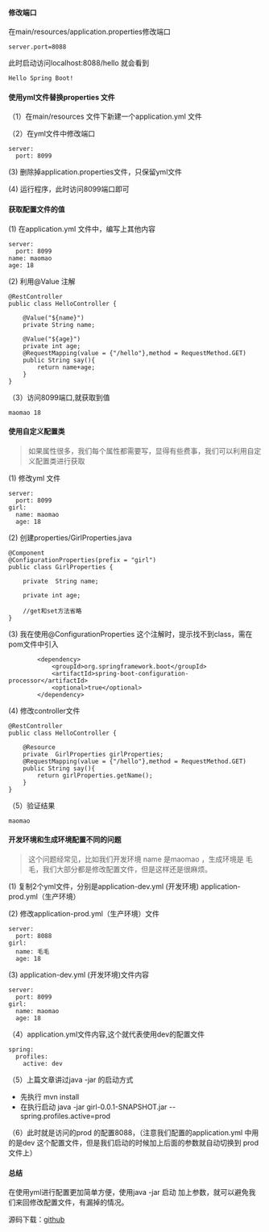 ﻿

#### 修改端口

在main/resources/application.properties修改端口
```
server.port=8088
```
此时启动访问localhost:8088/hello 就会看到
```
Hello Spring Boot!
```

#### 使用yml文件替换properties 文件

（1）在main/resources 文件下新建一个application.yml 文件

（2）在yml文件中修改端口
```
server:
  port: 8099
```
(3) 删除掉application.properties文件，只保留yml文件

(4) 运行程序，此时访问8099端口即可

#### 获取配置文件的值
(1) 在application.yml 文件中，编写上其他内容
```
server:
  port: 8099
name: maomao
age: 18
```
(2) 利用@Value 注解
```
@RestController
public class HelloController {

    @Value("${name}")
    private String name;

    @Value("${age}")
    private int age;
    @RequestMapping(value = {"/hello"},method = RequestMethod.GET)
    public String say(){
        return name+age;
    }
}
```
（3）访问8099端口,就获取到值
```
maomao 18
```
#### 使用自定义配置类

> 如果属性很多，我们每个属性都需要写，显得有些费事，我们可以利用自定义配置类进行获取

(1) 修改yml 文件
```
server:
  port: 8099
girl:
  name: maomao
  age: 18

```
(2) 创建properties/GirlProperties.java
```
@Component
@ConfigurationProperties(prefix = "girl")
public class GirlProperties {

    private  String name;

    private int age;

	//get和set方法省略
}

```
(3) 我在使用@ConfigurationProperties 这个注解时，提示找不到class，需在pom文件中引入

```
        <dependency>
            <groupId>org.springframework.boot</groupId>
            <artifactId>spring-boot-configuration-processor</artifactId>
            <optional>true</optional>
        </dependency>
```

(4) 修改controller文件

```
@RestController
public class HelloController {

    @Resource
    private  GirlProperties girlProperties;
    @RequestMapping(value = {"/hello"},method = RequestMethod.GET)
    public String say(){
        return girlProperties.getName();
    }
}
```
（5）验证结果
```
maomao
```
#### 开发环境和生成环境配置不同的问题

> 这个问题经常见，比如我们开发环境 name 是maomao ，生成环境是 毛毛，我们大部分都是修改配置文件，但是这样还是很麻烦。

(1) 复制2个yml文件，分别是application-dev.yml  (开发环境) application-prod.yml（生产环境）
 
(2) 修改application-prod.yml（生产环境）文件

```
server:
  port: 8088
girl:
  name: 毛毛
  age: 18

```
(3) application-dev.yml  (开发环境)文件内容
```
server:
  port: 8099
girl:
  name: maomao
  age: 18

```
（4）application.yml文件内容,这个就代表使用dev的配置文件

```
spring:
  profiles:
    active: dev
```
（5）上篇文章讲过java -jar 的启动方式

- 先执行 mvn install
- 在执行启动 java -jar girl-0.0.1-SNAPSHOT.jar --spring.profiles.active=prod

（6）此时就是访问的prod 的配置8088，（注意我们配置的application.yml 中用的是dev 这个配置文件，但是我们启动的时候加上后面的参数就自动切换到 prod 文件上）


#### 总结

在使用yml进行配置更加简单方便，使用java -jar 启动 加上参数，就可以避免我们来回修改配置文件，有漏掉的情况。

源码下载：[github](https://github.com/runzhenghengbin/SpringBoot.git)